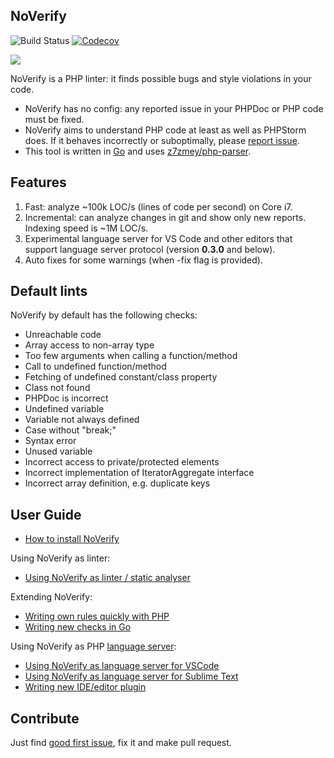 ## NoVerify 

![Build Status](https://github.com/VKCOM/noverify/workflows/Go/badge.svg)
[![Codecov](https://codecov.io/gh/i582/noverify/branch/master/graph/badge.svg)](https://codecov.io/gh/i582/noverify)

![](/docs/noverify_small.png)

NoVerify is a PHP linter: it finds possible bugs and style violations in your code.

* NoVerify has no config: any reported issue in your PHPDoc or PHP code must be fixed.
* NoVerify aims to understand PHP code at least as well as PHPStorm does. If it behaves incorrectly or suboptimally, please [report issue](https://github.com/VKCOM/noverify/issues/new).
* This tool is written in [Go](https://golang.org/) and uses [z7zmey/php-parser](https://github.com/z7zmey/php-parser).

## Features

1. Fast: analyze ~100k LOC/s (lines of code per second) on Core i7.
2. Incremental: can analyze changes in git and show only new reports. Indexing speed is ~1M LOC/s.
3. Experimental language server for VS Code and other editors that support language server protocol (version **0.3.0**
   and below).
4. Auto fixes for some warnings (when -fix flag is provided).

## Default lints

NoVerify by default has the following checks:

- Unreachable code
- Array access to non-array type 
- Too few arguments when calling a function/method
- Call to undefined function/method
- Fetching of undefined constant/class property
- Class not found
- PHPDoc is incorrect
- Undefined variable
- Variable not always defined
- Case without "break;"
- Syntax error
- Unused variable
- Incorrect access to private/protected elements
- Incorrect implementation of IteratorAggregate interface
- Incorrect array definition, e.g. duplicate keys

## User Guide

- [How to install NoVerify](docs/install.md)

Using NoVerify as linter:
- [Using NoVerify as linter / static analyser](docs/linter-usage.md)

Extending NoVerify:
- [Writing own rules quickly with PHP](docs/dynamic-rules.md)
- [Writing new checks in Go](docs/writing-checks-in-go.md)

Using NoVerify as PHP [language server](https://langserver.org):
- [Using NoVerify as language server for VSCode](docs/vscode-plugin.md)
- [Using NoVerify as language server for Sublime Text](docs/sublime-plugin.md)
- [Writing new IDE/editor plugin](docs/writing-new-ide-plugin.md)

## Contribute

Just find [good first issue](https://github.com/VKCOM/noverify/issues?q=is%3Aissue+is%3Aopen+label%3A%22good+first+issue%22), fix it and make pull request.
